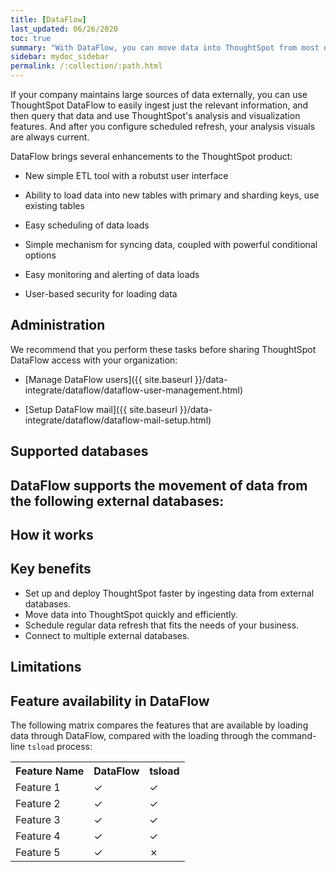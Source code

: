 ```yaml
---
title: [DataFlow]
last_updated: 06/26/2020
toc: true
summary: "With DataFlow, you can move data into ThoughtSpot from most databases."
sidebar: mydoc_sidebar
permalink: /:collection/:path.html
---
```

If your company maintains large sources of data externally, you can use ThoughtSpot DataFlow to easily ingest just the relevant information, and then query that data and use ThoughtSpot's analysis and visualization features. And after you configure scheduled refresh, your analysis visuals are always current.

DataFlow brings several enhancements to the ThoughtSpot product:

- New simple ETL tool with a robutst user interface

- Ability to load data into new tables with primary and sharding keys, use existing tables

- Easy scheduling of data loads

- Simple mechanism for syncing data, coupled with powerful conditional options

- Easy monitoring and alerting of data loads

- User-based security for loading data

## Administration

We recommend that you perform these tasks before sharing ThoughtSpot DataFlow access with your organization:

- [Manage DataFlow users]({{ site.baseurl }}/data-integrate/dataflow/dataflow-user-management.html)

- [Setup DataFlow mail]({{ site.baseurl }}/data-integrate/dataflow/dataflow-mail-setup.html)

## Supported databases

DataFlow supports the movement of data from the following external databases:
-


## How it works


## Key benefits
- Set up and deploy ThoughtSpot faster by ingesting data from external databases.
- Move data into ThoughtSpot quickly and efficiently.
- Schedule regular data refresh that fits the needs of your business.
- Connect to multiple external databases.

## Limitations


## Feature availability in DataFlow

The following matrix compares the features that are available by loading data through DataFlow, compared with the loading through the command-line <code>tsload</code> process:

<table>
<tbody>
<tr>
<th>Feature Name</th>
<th>DataFlow</th>
<th>tsload</th>
</tr>
<tr>
<td>Feature 1</td>
<td>&check;</td>
<td>&check;</td>
</tr>
<tr>
<td>Feature 2</td>
<td>&check;</td>
<td>&check;</td>
</tr>
<tr>
<td>Feature 3</td>
<td>&check;</td>
<td>&check;</td>
</tr>
<tr>
<td>Feature 4</td>
<td>&check;</td>
<td>&check;</td>
</tr>
<tr>
<td>Feature 5</td>
<td>&check;</td>
<td>&cross;</td>
</tr>
  </tbody>
</table>
